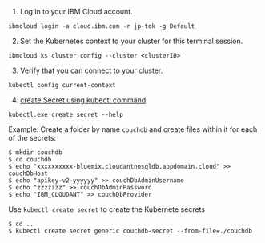 1. Log in to your IBM Cloud account.
```
ibmcloud login -a cloud.ibm.com -r jp-tok -g Default
```

2. Set the Kubernetes context to your cluster for this terminal session.
```
ibmcloud ks cluster config --cluster <clusterID>
```

3. Verify that you can connect to your cluster.
```
kubectl config current-context
```

4. [create Secret using kubectl command](https://kubernetes.io/docs/tasks/configmap-secret/managing-secret-using-kubectl/)
```
kubectl.exe create secret --help
```

Example:
Create a folder by name `couchdb` and create files within it for each of the secrets:
```
$ mkdir couchdb
$ cd couchdb
$ echo "xxxxxxxxxx-bluemix.cloudantnosqldb.appdomain.cloud" >> couchDbHost
$ echo "apikey-v2-yyyyyy" >> couchDbAdminUsername
$ echo "zzzzzzz" >> couchDbAdminPassword
$ echo "IBM_CLOUDANT" >> couchDbProvider
```

Use `kubectl create secret` to create the Kubernete secrets
```
$ cd ..
$ kubectl create secret generic couchdb-secret --from-file=./couchdb
```
